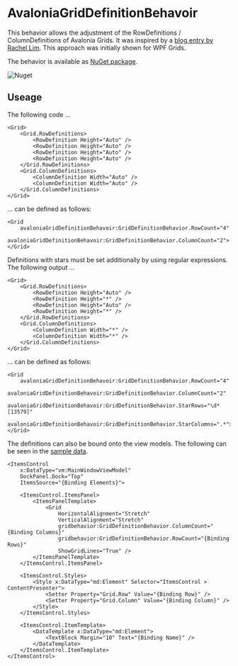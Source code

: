 # AvaloniaGridDefinitionBehavoir

This behavior allows the adjustment of the RowDefinitions / ColumnDefinitions of Avalonia Grids. It was inspired by a [blog entry by Rachel Lim](https://rachel53461.wordpress.com/2011/09/17/wpf-grids-rowcolumn-count-properties/). This approach was initially shown for WPF Grids.

The behavior is available as [NuGet package](https://www.nuget.org/packages/budul.AvaloniaGridDefinitionBehavoir).

![Nuget](https://img.shields.io/nuget/v/budul.AvaloniaGridDefinitionBehavoir)

## Useage

The following code ...

```
<Grid>
	<Grid.RowDefinitions>
		<RowDefinition Height="Auto" />
		<RowDefinition Height="Auto" />
		<RowDefinition Height="Auto" />
		<RowDefinition Height="Auto" />
	</Grid.RowDefinitions>
	<Grid.ColumnDefinitions>
		<ColumnDefinition Width="Auto" />
		<ColumnDefinition Width="Auto" />
	</Grid.ColumnDefinitions>
</Grid>
```

... can be defined as follows:

```
<Grid
	avaloniaGridDefinitionBehavoir:GridDefinitionBehavior.RowCount="4"
	avaloniaGridDefinitionBehavoir:GridDefinitionBehavior.ColumnCount="2">
</Grid>
```

Definitions with stars must be set additionally by using regular expressions. The following output ...

```
<Grid>
	<Grid.RowDefinitions>
		<RowDefinition Height="Auto" />
		<RowDefinition Height="*" />
		<RowDefinition Height="Auto" />
		<RowDefinition Height="*" />
	</Grid.RowDefinitions>
	<Grid.ColumnDefinitions>
		<ColumnDefinition Width="*" />
		<ColumnDefinition Width="*" />
	</Grid.ColumnDefinitions>
</Grid>
```

... can be defined as follows:

```
<Grid
	avaloniaGridDefinitionBehavoir:GridDefinitionBehavior.RowCount="4"
	avaloniaGridDefinitionBehavoir:GridDefinitionBehavior.ColumnCount="2"
	avaloniaGridDefinitionBehavoir:GridDefinitionBehavior.StarRows="\d*[13579]"
	avaloniaGridDefinitionBehavoir:GridDefinitionBehavior.StarColumns=".*">
</Grid>
```

The definitions can also be bound onto the view models. The following can be seen in the [sample data](./AvaloniaGridDefinitionBehavoirSample/Views/MainWindow.axaml.cs).

```
<ItemsControl
	x:DataType="vm:MainWindowViewModel"
	DockPanel.Dock="Top"
	ItemsSource="{Binding Elements}">

	<ItemsControl.ItemsPanel>
		<ItemsPanelTemplate>
			<Grid
				HorizontalAlignment="Stretch"
				VerticalAlignment="Stretch"
				gridbehavior:GridDefinitionBehavior.ColumnCount="{Binding Columns}"
				gridbehavior:GridDefinitionBehavior.RowCount="{Binding Rows}"
				ShowGridLines="True" />
		</ItemsPanelTemplate>
	</ItemsControl.ItemsPanel>

	<ItemsControl.Styles>
		<Style x:DataType="md:Element" Selector="ItemsControl > ContentPresenter">
			<Setter Property="Grid.Row" Value="{Binding Row}" />
			<Setter Property="Grid.Column" Value="{Binding Column}" />
		</Style>
	</ItemsControl.Styles>

	<ItemsControl.ItemTemplate>
		<DataTemplate x:DataType="md:Element">
			<TextBlock Margin="10" Text="{Binding Name}" />
		</DataTemplate>
	</ItemsControl.ItemTemplate>
</ItemsControl>
```